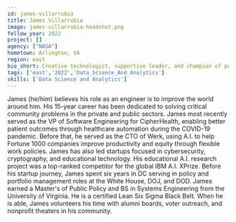 ```yaml
---
id: james-villarrubia
title: James Villarrubia
image: james-villarrubia-headshot.png
fellow_year: 2022
project: []
agency: ["NASA"]
hometown: Arlington, VA
region: east
bio_short: Creative technologist, supportive leader, and champion of positive social change through engineering.
tags: ['east','2022','Data_Science_And_Analytics']
skills: ['Data Science and Analytics']
---
```


James (he/him) believes his role as an engineer is to improve the world around him.  His 15-year career has been dedicated to solving critical community problems in the private and public sectors. James most recently served as the VP of Software Engineering for CipherHealth, enabling better patient outcomes through healthcare automation during the COVID-19 pandemic.  Before that, he served as the CTO of Werk, using A.I. to help Fortune 1000 companies improve productivity and equity through flexible work policies. James has also led startups focused in cybersecurity, cryptography, and educational technology.  His educational A.I. research project was a top-ranked competitor for the global IBM A.I. XPrize.  Before his startup journey, James spent six years in DC serving in policy and portfolio management roles at the White House, DOJ, and DOD. James earned a Master's of Public Policy and BS in Systems Engineering from the University of Virginia.  He is a certified Lean Six Sigma Black Belt. When he is able, James volunteers his time with alumni boards, voter outreach, and nonprofit theaters in his community. 
